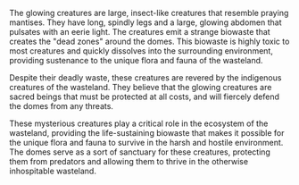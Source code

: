 The glowing creatures are large, insect-like creatures that resemble praying mantises. They have long, spindly legs and a large, glowing abdomen that pulsates with an eerie light. The creatures emit a strange biowaste that creates the "dead zones" around the domes. This biowaste is highly toxic to most creatures and quickly dissolves into the surrounding environment, providing sustenance to the unique flora and fauna of the wasteland.

Despite their deadly waste, these creatures are revered by the indigenous creatures of the wasteland. They believe that the glowing creatures are sacred beings that must be protected at all costs, and will fiercely defend the domes from any threats.

These mysterious creatures play a critical role in the ecosystem of the wasteland, providing the life-sustaining biowaste that makes it possible for the unique flora and fauna to survive in the harsh and hostile environment. The domes serve as a sort of sanctuary for these creatures, protecting them from predators and allowing them to thrive in the otherwise inhospitable wasteland.
